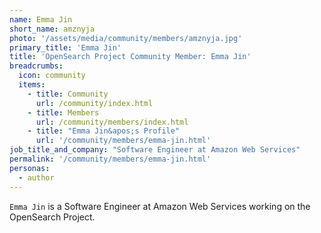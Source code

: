 ```yaml
---
name: Emma Jin 
short_name: amznyja
photo: '/assets/media/community/members/amznyja.jpg'
primary_title: 'Emma Jin'
title: 'OpenSearch Project Community Member: Emma Jin'
breadcrumbs:
  icon: community
  items:
    - title: Community
      url: /community/index.html
    - title: Members
      url: /community/members/index.html
    - title: "Emma Jin&apos;s Profile"
      url: '/community/members/emma-jin.html'
job_title_and_company: "Software Engineer at Amazon Web Services"
permalink: '/community/members/emma-jin.html'
personas:
  - author
---
```


`Emma Jin` is a Software Engineer at Amazon Web Services working on the OpenSearch Project.
